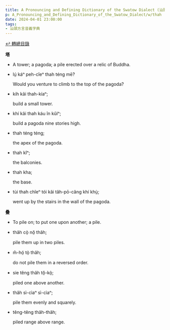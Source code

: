 ```yaml
---
title: A Pronouncing and Defining Dictionary of the Swatow Dialect (汕頭方言音義字典) / thah
p: A_Pronouncing_and_Defining_Dictionary_of_the_Swatow_Dialect/w/thah
date: 2024-04-01 23:00:00
tags: 
- 汕頭方言音義字典
---
```


[↩️ 轉總目錄](/A_Pronouncing_and_Defining_Dictionary_of_the_Swatow_Dialect)


**塔**
- A tower; a pagoda; a pile erected over a relic of Buddha.

- lṳ́ káⁿ peh-cĭeⁿ thah téng mē?

  Would you venture to climb to the top of the pagoda?

- kih kâi thah-kíaⁿ;

  build a small tower.

- khí kâi thah káu în kûiⁿ;

  build a pagoda nine stories high.

- thah téng téng;

  the apex of the pagoda.

- thah kîⁿ;

  the balconies.

- thah kha;

  the base.

- tùi thah chîeⁿ tói kâi tâh-pō-câng khí khṳ̀;

  went up by the stairs in the wall of the pagoda.

**叠**
- To pile on; to put one upon another; a pile.

- thâh cò̤ nŏ̤ thâh;

  pile them up in two piles.

- m̄-hó̤ tò̤ thâh;

  do not pile them in a reversed order.

- sie têng thâh tŏ̤-kò̤;

  piled one above another.

- thâh sì-cìaⁿ sì-cìaⁿ;

  pile them evenly and squarely.

- têng-têng thâh-thâh;

  piled range above range.
